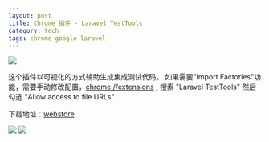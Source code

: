```yaml
---
layout: post
title: Chrome 插件 - Laravel TestTools
category: tech
tags: chrome google laravel
---
```


![](https://cdn.kelu.org/blog/tags/chrome2.jpg)

这个插件以可视化的方式辅助生成集成测试代码。
如果需要"Import Factories"功能，需要手动修改配置，<chrome://extensions> , 搜索 "Laravel TestTools" 然后勾选 "Allow access to file URLs".

下载地址：[webstore][webstore]

![](https://cdn.kelu.org/blog/2017/03/ddieaepnbjhgcbddafciempnibnfnakl_1.jpg)
![](https://cdn.kelu.org/blog/2017/03/ddieaepnbjhgcbddafciempnibnfnakl_2.jpg)

[webstore]: https://chrome.google.com/webstore/detail/laravel-testtools/ddieaepnbjhgcbddafciempnibnfnakl